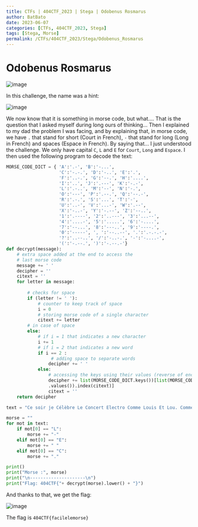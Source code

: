 ```yaml
---
title: CTFs | 404CTF_2023 | Stega | Odobenus Rosmarus
author: BatBato
date: 2023-06-07
categories: [CTFs, 404CTF_2023, Stega]
tags: [Stega, Morse]
permalink: /CTFs/404CTF_2023/Stega/Odobenus_Rosmarus
---
```


# Odobenus Rosmarus

![image](https://github.com/Nouman404/nouman404.github.io/assets/73934639/6d9557fa-26bf-4f69-b7ef-7e4c761bd2d0)


In this challenge, the name was a hint:

![image](https://github.com/Nouman404/nouman404.github.io/assets/73934639/133d2384-b4f3-46cf-896f-426955b60008)

We now know that it is something in morse code, but what.... That is the question that I asked myself during long ours of thinking... Then I explained to my dad the problem I was facing, and by explaining that, in morse code, we have `.` that stand for short (Court in French), `-` that stand for long (Long in French) and spaces (Espace in French). By saying that... I just understood the challenge. We only have capital `C`, `L` and `E` for `Court`, `Long` and `Espace`. I then used the following program to decode the text:

```python
MORSE_CODE_DICT = { 'A':'.-', 'B':'-...',
                    'C':'-.-.', 'D':'-..', 'E':'.',
                    'F':'..-.', 'G':'--.', 'H':'....',
                    'I':'..', 'J':'.---', 'K':'-.-',
                    'L':'.-..', 'M':'--', 'N':'-.',
                    'O':'---', 'P':'.--.', 'Q':'--.-',
                    'R':'.-.', 'S':'...', 'T':'-',
                    'U':'..-', 'V':'...-', 'W':'.--',
                    'X':'-..-', 'Y':'-.--', 'Z':'--..',
                    '1':'.----', '2':'..---', '3':'...--',
                    '4':'....-', '5':'.....', '6':'-....',
                    '7':'--...', '8':'---..', '9':'----.',
                    '0':'-----', ', ':'--..--', '.':'.-.-.-',
                    '?':'..--..', '/':'-..-.', '-':'-....-',
                    '(':'-.--.', ')':'-.--.-'}
def decrypt(message):
    # extra space added at the end to access the
    # last morse code
    message += ' '
    decipher = ''
    citext = ''
    for letter in message:
 
        # checks for space
        if (letter != ' '):
            # counter to keep track of space
            i = 0
            # storing morse code of a single character
            citext += letter
        # in case of space
        else:
            # if i = 1 that indicates a new character
            i += 1
            # if i = 2 that indicates a new word
            if i == 2 :
                 # adding space to separate words
                decipher += ' '
            else:
                # accessing the keys using their values (reverse of encryption)
                decipher += list(MORSE_CODE_DICT.keys())[list(MORSE_CODE_DICT
                .values()).index(citext)]
                citext = ''
    return decipher

text = "Ce soir je Célèbre Le Concert Electro Comme Louis Et Lou. Comme La nuit Commence Et Continue Clairement, Et Clignote Lascivement il Chasse sans Chausser En Clapant Encore Classiquement Les Cerclages du Clergé. Encore Car Encore, Louis Lou Entamant Longuement La Lullabile En Commençant Le Cercle Exhaltant de Club Comique Cannais Et Clermontois."

morse = ""
for mot in text:
	if mot[0] == "L":
		morse += "-"
	elif mot[0] == "E":
		morse += " "
	elif mot[0] == "C":
		morse += "."

print()
print("Morse :", morse)
print("\n---------------------\n")
print("Flag: 404CTF{"+ decrypt(morse).lower() + "}")
```

And thanks to that, we get the flag:

![image](https://github.com/Nouman404/nouman404.github.io/assets/73934639/72b182c2-f333-4d90-8984-a49c3f09cb84)

The flag is `404CTF{facilelemorse}`
